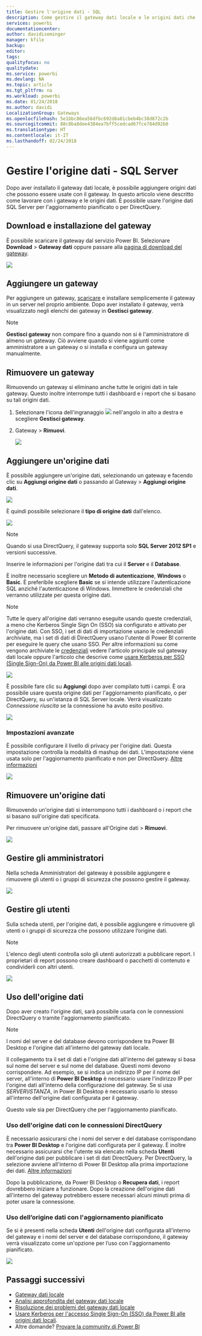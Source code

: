 ```yaml
---
title: Gestire l'origine dati - SQL
description: Come gestire il gateway dati locale e le origini dati che vi appartengono.
services: powerbi
documentationcenter: 
author: davidiseminger
manager: kfile
backup: 
editor: 
tags: 
qualityfocus: no
qualitydate: 
ms.service: powerbi
ms.devlang: NA
ms.topic: article
ms.tgt_pltfrm: na
ms.workload: powerbi
ms.date: 01/24/2018
ms.author: davidi
LocalizationGroup: Gateways
ms.openlocfilehash: 5e1bbc86ea56dfbc692d8a81cbeb4bc38d872c2b
ms.sourcegitcommit: 88c8ba8dee4384ea7bff5cedcad67fce784d92b0
ms.translationtype: HT
ms.contentlocale: it-IT
ms.lasthandoff: 02/24/2018
---
```

# <a name="manage-your-data-source---sql-server"></a>Gestire l'origine dati - SQL Server
Dopo aver installato il gateway dati locale, è possibile aggiungere origini dati che possono essere usate con il gateway. In questo articolo viene descritto come lavorare con i gateway e le origini dati. È possibile usare l'origine dati SQL Server per l'aggiornamento pianificato o per DirectQuery.

## <a name="download-and-install-the-gateway"></a>Download e installazione del gateway
È possibile scaricare il gateway dal servizio Power BI. Selezionare **Download** > **Gateway dati** oppure passare alla [pagina di download del gateway](https://go.microsoft.com/fwlink/?LinkId=698861).

![](media/service-gateway-enterprise-manage-sql/powerbi-download-data-gateway.png)

## <a name="add-a-gateway"></a>Aggiungere un gateway
Per aggiungere un gateway, [scaricare](https://go.microsoft.com/fwlink/?LinkId=698861) e installare semplicemente il gateway in un server nel proprio ambiente. Dopo aver installato il gateway, verrà visualizzato negli elenchi dei gateway in **Gestisci gateway**.

> [!NOTE]
> **Gestisci gateway** non compare fino a quando non si è l'amministratore di almeno un gateway. Ciò avviene quando si viene aggiunti come amministratore a un gateway o si installa e configura un gateway manualmente.
> 
> 

## <a name="remove-a-gateway"></a>Rimuovere un gateway
Rimuovendo un gateway si eliminano anche tutte le origini dati in tale gateway.  Questo inoltre interrompe tutti i dashboard e i report che si basano su tali origini dati.

1. Selezionare l'icona dell'ingranaggio ![](media/service-gateway-enterprise-manage-sql/pbi_gearicon.png) nell'angolo in alto a destra e scegliere **Gestisci gateway**.
2. Gateway > **Rimuovi**.
   
   ![](media/service-gateway-enterprise-manage-sql/datasourcesettings7.png)

## <a name="add-a-data-source"></a>Aggiungere un'origine dati
È possibile aggiungere un'origine dati, selezionando un gateway e facendo clic su **Aggiungi origine dati** o passando al Gateway > **Aggiungi origine dati**.

![](media/service-gateway-enterprise-manage-sql/datasourcesettings1.png)

È quindi possibile selezionare il **tipo di origine dati** dall'elenco.

![](media/service-gateway-enterprise-manage-sql/datasourcesettings2.png)

> [!NOTE]
> Quando si usa DirectQuery, il gateway supporta solo **SQL Server 2012 SP1** e versioni successive.
> 
> 

Inserire le informazioni per l'origine dati tra cui il **Server** e il **Database**.  

È inoltre necessario scegliere un **Metodo di autenticazione**,  **Windows** o **Basic**.  È preferibile scegliere **Basic** se si intende utilizzare l'autenticazione SQL anziché l'autenticazione di Windows. Immettere le credenziali che verranno utilizzate per questa origine dati.

> [!NOTE]
> Tutte le query all'origine dati verranno eseguite usando queste credenziali, a meno che Kerberos Single Sign On (SSO) sia configurato e attivato per l'origine dati. Con SSO, i set di dati di importazione usano le credenziali archiviate, ma i set di dati di DirectQuery usano l'utente di Power BI corrente per eseguire le query che usano SSO. Per altre informazioni su come vengono archiviate le [credenziali](service-gateway-onprem.md#credentials) vedere l'articolo principale sul gateway dati locale oppure l'articolo che descrive come [usare Kerberos per SSO (Single Sign-On) da Power BI alle origini dati locali](service-gateway-kerberos-for-sso-pbi-to-on-premises-data.md).
> 
> 

![](media/service-gateway-enterprise-manage-sql/datasourcesettings3.png)

È possibile fare clic su **Aggiungi** dopo aver compilato tutti i campi.  È ora possibile usare questa origine dati per l'aggiornamento pianificato, o per DirectQuery, su un'istanza di SQL Server locale. Verrà visualizzato *Connessione riuscita* se la connessione ha avuto esito positivo.

![](media/service-gateway-enterprise-manage-sql/datasourcesettings4.png)

### <a name="advanced-settings"></a>Impostazioni avanzate
È possibile configurare il livello di privacy per l'origine dati. Questa impostazione controlla la modalità di mashup dei dati. L'impostazione viene usata solo per l'aggiornamento pianificato e non per DirectQuery. [Altre informazioni](https://support.office.com/article/Privacy-levels-Power-Query-CC3EDE4D-359E-4B28-BC72-9BEE7900B540)

![](media/service-gateway-enterprise-manage-sql/datasourcesettings9.png)

## <a name="remove-a-data-source"></a>Rimuovere un'origine dati
Rimuovendo un'origine dati si interrompono tutti i dashboard o i report che si basano sull'origine dati specificata.  

Per rimuovere un'origine dati, passare all'Origine dati > **Rimuovi**.

![](media/service-gateway-enterprise-manage-sql/datasourcesettings6.png)

## <a name="manage-administrators"></a>Gestire gli amministratori
Nella scheda Amministratori del gateway è possibile aggiungere e rimuovere gli utenti o i gruppi di sicurezza che possono gestire il gateway.

![](media/service-gateway-enterprise-manage-sql/datasourcesettings8.png)

## <a name="manage-users"></a>Gestire gli utenti
Sulla scheda utenti, per l'origine dati, è possibile aggiungere e rimuovere gli utenti o i gruppi di sicurezza che possono utilizzare l’origine dati.

> [!NOTE]
> L'elenco degli utenti controlla solo gli utenti autorizzati a pubblicare report. I proprietari di report possono creare dashboard o pacchetti di contenuto e condividerli con altri utenti.
> 
> 

![](media/service-gateway-enterprise-manage-sql/datasourcesettings5.png)

## <a name="using-the-data-source"></a>Uso dell'origine dati
Dopo aver creato l'origine dati, sarà possibile usarla con le connessioni DirectQuery o tramite l'aggiornamento pianificato.

> [!NOTE]
> I nomi del server e del database devono corrispondere tra Power BI Desktop e l'origine dati all'interno del gateway dati locale.
> 
> 

Il collegamento tra il set di dati e l'origine dati all'interno del gateway si basa sul nome del server e sul nome del database. Questi nomi devono corrispondere. Ad esempio, se si indica un indirizzo IP per il nome del server, all'interno di **Power BI Desktop** è necessario usare l'indirizzo IP per l'origine dati all'interno della configurazione del gateway. Se si usa *SERVER\ISTANZA*, in Power BI Desktop è necessario usarlo lo stesso all'interno dell'origine dati configurata per il gateway.

Questo vale sia per DirectQuery che per l'aggiornamento pianificato.

### <a name="using-the-data-source-with-directquery-connections"></a>Uso dell'origine dati con le connessioni DirectQuery
È necessario assicurarsi che i nomi del server e del database corrispondano tra **Power BI Desktop** e l'origine dati configurata per il gateway. È inoltre necessario assicurarsi che l'utente sia elencato nella scheda **Utenti** dell'origine dati per pubblicare i set di dati DirectQuery. Per DirectQuery, la selezione avviene all'interno di Power BI Desktop alla prima importazione dei dati. [Altre informazioni](desktop-use-directquery.md)

Dopo la pubblicazione, da Power BI Desktop o **Recupera dati**, i report dovrebbero iniziare a funzionare. Dopo la creazione dell'origine dati all'interno del gateway potrebbero essere necessari alcuni minuti prima di poter usare la connessione.

### <a name="using-the-data-source-with-scheduled-refresh"></a>Uso dell’origine dati con l'aggiornamento pianificato
Se si è presenti nella scheda **Utenti** dell'origine dati configurata all'interno del gateway e i nomi del server e del database corrispondono, il gateway verrà visualizzato come un'opzione per l’uso con l'aggiornamento pianificato.

![](media/service-gateway-enterprise-manage-sql/powerbi-gateway-enterprise-schedule-refresh.png)

## <a name="next-steps"></a>Passaggi successivi
* [Gateway dati locale](service-gateway-onprem.md)  
* [Analisi approfondita del gateway dati locale](service-gateway-onprem-indepth.md)  
* [Risoluzione dei problemi del gateway dati locale](service-gateway-onprem-tshoot.md)
* [Usare Kerberos per l'accesso Single Sign-On (SSO) da Power BI alle origini dati locali](service-gateway-kerberos-for-sso-pbi-to-on-premises-data.md). 
* Altre domande? [Provare la community di Power BI](http://community.powerbi.com/)

